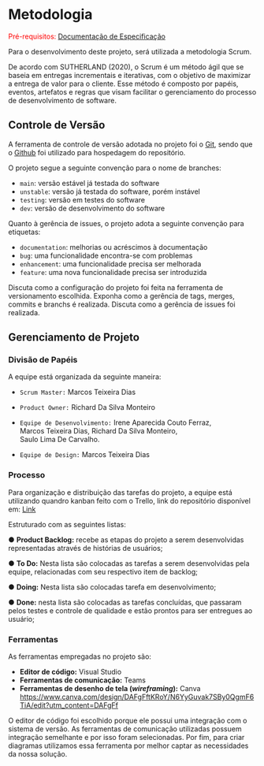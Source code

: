 
# Metodologia

<span style="color:red">Pré-requisitos: <a href="2-Especificação do Projeto.md"> Documentação de Especificação</a></span>

Para o desenvolvimento deste projeto, será utilizada a metodologia Scrum. 
 
De acordo com SUTHERLAND (2020), o Scrum é um método ágil que se baseia em entregas incrementais e iterativas, com o objetivo de maximizar a entrega de valor para o cliente. Esse método é composto por papéis, eventos, artefatos e regras que visam facilitar o gerenciamento do processo de desenvolvimento de software. 


## Controle de Versão


A ferramenta de controle de versão adotada no projeto foi o
[Git](https://git-scm.com/), sendo que o [Github](https://github.com)
foi utilizado para hospedagem do repositório.

O projeto segue a seguinte convenção para o nome de branches:

- `main`: versão estável já testada do software
- `unstable`: versão já testada do software, porém instável
- `testing`: versão em testes do software
- `dev`: versão de desenvolvimento do software

Quanto à gerência de issues, o projeto adota a seguinte convenção para
etiquetas:

- `documentation`: melhorias ou acréscimos à documentação
- `bug`: uma funcionalidade encontra-se com problemas
- `enhancement`: uma funcionalidade precisa ser melhorada
- `feature`: uma nova funcionalidade precisa ser introduzida

Discuta como a configuração do projeto foi feita na ferramenta de versionamento escolhida. Exponha como a gerência de tags, merges, commits e branchs é realizada. Discuta como a gerência de issues foi realizada.


## Gerenciamento de Projeto

### Divisão de Papéis

A equipe está organizada da seguinte maneira: 
 
- `Scrum Master:` Marcos Teixeira Dias 
 
- `Product Owner:` Richard Da Silva Monteiro 
 
- `Equipe de Desenvolvimento:`
Irene Aparecida Couto Ferraz,  
Marcos Teixeira Dias, 
Richard Da Silva Monteiro,  
Saulo Lima De Carvalho.  
 
- `Equipe de Design:`
Marcos Teixeira Dias 


### Processo

Para organização e distribuição das tarefas do projeto, a equipe está utilizando quandro kanban feito com o Trello, link do repositório disponível em: [Link](https://trello.com/b/V8Prqx9N/stockware)

Estruturado com as seguintes listas: 
 
● **Product Backlog:** recebe as etapas do projeto a serem desenvolvidas representadas através de histórias de usuários; 
 
● **To Do:** Nesta lista são colocadas as tarefas a serem desenvolvidas pela equipe, relacionadas com seu respectivo item de backlog; 
 
● **Doing:** Nesta lista são colocadas tarefa em desenvolvimento; 
 
● **Done:** nesta lista são colocadas as tarefas concluídas, que passaram pelos testes e controle de qualidade e estão prontos para ser entregues ao usuário; 



### Ferramentas

As ferramentas empregadas no projeto são:

- **Editor de código:** Visual Studio
- **Ferramentas de comunicação:** Teams
- **Ferramentas de desenho de tela (_wireframing_):** Canva https://www.canva.com/design/DAFgFftKRoY/N6YyGuvak7SBy0QgmF6TiA/edit?utm_content=DAFgFf

O editor de código foi escolhido porque ele possui uma integração com o
sistema de versão. As ferramentas de comunicação utilizadas possuem
integração semelhante e por isso foram selecionadas. Por fim, para criar
diagramas utilizamos essa ferramenta por melhor captar as
necessidades da nossa solução.

